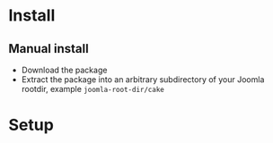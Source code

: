# Install

## Manual install

* Download the package
* Extract the package into an arbitrary subdirectory of your Joomla rootdir, example `joomla-root-dir/cake`

# Setup


